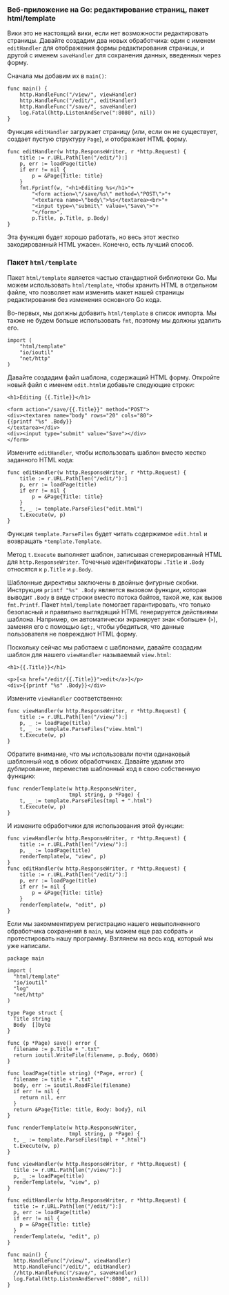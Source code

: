 ### Веб-приложение на Go: редактирование страниц, пакет html/template

Вики это не настоящий вики, если нет возможности редактировать страницы. Давайте создадим два новых обработчика: один с именем `editHandler` для отображения формы редактирования страницы, и другой с именем `saveHandler` для сохранения данных, введенных через форму.

Сначала мы добавим их в `main()`:

```
func main() {
    http.HandleFunc("/view/", viewHandler)
    http.HandleFunc("/edit/", editHandler)
    http.HandleFunc("/save/", saveHandler)
    log.Fatal(http.ListenAndServe(":8080", nil))
}

```

Функция `editHandler` загружает страницу (или, если он не существует, создает пустую структуру `Page`), и отображает HTML форму.

```
func editHandler(w http.ResponseWriter, r *http.Request) {
    title := r.URL.Path[len("/edit/"):]
    p, err := loadPage(title)
    if err != nil {
        p = &Page{Title: title}
    }
    fmt.Fprintf(w, "<h1>Editing %s</h1>"+
        "<form action=\"/save/%s\" method=\"POST\">"+
        "<textarea name=\"body\">%s</textarea><br>"+
        "<input type=\"submit\" value=\"Save\">"+
        "</form>",
        p.Title, p.Title, p.Body)
}

```

Эта функция будет хорошо работать, но весь этот жестко закодированный HTML ужасен. Конечно, есть лучший способ.

### Пакет `html/template`

Пакет `html/template` является частью стандартной библиотеки Go. Мы можем использовать `html/template`, чтобы хранить HTML в отдельном файле, что позволяет нам изменить макет нашей страницы редактирования без изменения основного Go кода.

Во-первых, мы должны добавить `html/template` в список импорта. Мы также не будем больше использовать `fmt`, поэтому мы должны удалить его.

```
import (
    "html/template"
    "io/ioutil"
    "net/http"
)

```

Давайте создадим файл шаблона, содержащий HTML форму. Откройте новый файл с именем `edit.html`и добавьте следующие строки:

```
<h1>Editing {{.Title}}</h1>

<form action="/save/{{.Title}}" method="POST">
<div><textarea name="body" rows="20" cols="80">
{{printf "%s" .Body}}
</textarea></div>
<div><input type="submit" value="Save"></div>
</form>

```

Измените `editHandler`, чтобы использовать шаблон вместо жестко заданного HTML кода:

```
func editHandler(w http.ResponseWriter, r *http.Request) {
    title := r.URL.Path[len("/edit/"):]
    p, err := loadPage(title)
    if err != nil {
        p = &Page{Title: title}
    }
    t, _ := template.ParseFiles("edit.html")
    t.Execute(w, p)
}

```

Функция `template.ParseFiles` будет читать содержимое `edit.html` и возвращать `*template.Template`.

Метод `t.Execute` выполняет шаблон, записывая сгенерированный HTML для `http.ResponseWriter`. Точечные идентификаторы `.Title` и `.Body` относятся к `p.Title` и `p.Body`.

Шаблонные директивы заключены в двойные фигурные скобки. Инструкция `printf "%s" .Body` является вызовом функции, которая выводит `.Body` в виде строки вместо потока байтов, такой же, как вызов `fmt.Printf`. Пакет `html/template` помогает гарантировать, что только безопасный и правильно выглядящий HTML генерируется действиями шаблона. Например, он автоматически экранирует знак «больше» (`>`), заменяя его с помощью `&gt;`, чтобы убедиться, что данные пользователя не повреждают HTML форму.

Поскольку сейчас мы работаем с шаблонами, давайте создадим шаблон для нашего `viewHandler` называемый `view.html`:

```
<h1>{{.Title}}</h1>

<p>[<a href="/edit/{{.Title}}">edit</a>]</p>
<div>{{printf "%s" .Body}}</div>

```

Измените `viewHandler` соответственно:

```
func viewHandler(w http.ResponseWriter, r *http.Request) {
    title := r.URL.Path[len("/view/"):]
    p, _ := loadPage(title)
    t, _ := template.ParseFiles("view.html")
    t.Execute(w, p)
}

```

Обратите внимание, что мы использовали почти одинаковый шаблонный код в обоих обработчиках. Давайте удалим это дублирование, переместив шаблонный код в свою собственную функцию:

```
func renderTemplate(w http.ResponseWriter,
                    tmpl string, p *Page) {
    t, _ := template.ParseFiles(tmpl + ".html")
    t.Execute(w, p)
}

```

И измените обработчики для использования этой функции:

```
func viewHandler(w http.ResponseWriter, r *http.Request) {
    title := r.URL.Path[len("/view/"):]
    p, _ := loadPage(title)
    renderTemplate(w, "view", p)
}
func editHandler(w http.ResponseWriter, r *http.Request) {
    title := r.URL.Path[len("/edit/"):]
    p, err := loadPage(title)
    if err != nil {
        p = &Page{Title: title}
    }
    renderTemplate(w, "edit", p)
}

```

Если мы закомментируем регистрацию нашего невыполненного обработчика сохранения в `main`, мы можем еще раз собрать и протестировать нашу программу. Взглянем на весь код, который мы уже написали.

```
package main

import (
  "html/template"
  "io/ioutil"
  "log"
  "net/http"
)

type Page struct {
  Title string
  Body  []byte
}

func (p *Page) save() error {
  filename := p.Title + ".txt"
  return ioutil.WriteFile(filename, p.Body, 0600)
}

func loadPage(title string) (*Page, error) {
  filename := title + ".txt"
  body, err := ioutil.ReadFile(filename)
  if err != nil {
    return nil, err
  }
  return &Page{Title: title, Body: body}, nil
}

func renderTemplate(w http.ResponseWriter,
                    tmpl string, p *Page) {
  t, _ := template.ParseFiles(tmpl + ".html")
  t.Execute(w, p)
}

func viewHandler(w http.ResponseWriter, r *http.Request) {
  title := r.URL.Path[len("/view/"):]
  p, _ := loadPage(title)
  renderTemplate(w, "view", p)
}

func editHandler(w http.ResponseWriter, r *http.Request) {
  title := r.URL.Path[len("/edit/"):]
  p, err := loadPage(title)
  if err != nil {
    p = &Page{Title: title}
  }
  renderTemplate(w, "edit", p)
}

func main() {
  http.HandleFunc("/view/", viewHandler)
  http.HandleFunc("/edit/", editHandler)
  //http.HandleFunc("/save/", saveHandler)
  log.Fatal(http.ListenAndServe(":8080", nil))
}
```
